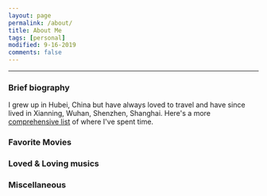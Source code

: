 ```yaml
---
layout: page
permalink: /about/
title: About Me
tags: [personal]
modified: 9-16-2019
comments: false
---
```


----

### Brief biography
I grew up in Hubei, China but have always loved to travel and have since lived in Xianning, Wuhan, Shenzhen, Shanghai. Here's a more [comprehensive list](cities.md) of where I've spent time.

### Favorite Movies

### Loved & Loving musics

### Miscellaneous

